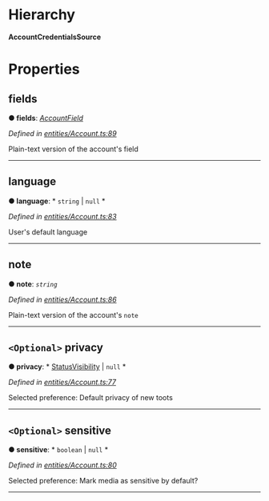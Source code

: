 

# Hierarchy

**AccountCredentialsSource**

# Properties

<a id="fields"></a>

##  fields

**● fields**: *[AccountField](_entities_account_.accountfield.md)*

*Defined in [entities/Account.ts:89](https://github.com/lagunehq/core/blob/5d4ee10/src/entities/Account.ts#L89)*

Plain-text version of the account's field

___
<a id="language"></a>

##  language

**● language**: * `string` &#124; `null`
*

*Defined in [entities/Account.ts:83](https://github.com/lagunehq/core/blob/5d4ee10/src/entities/Account.ts#L83)*

User's default language

___
<a id="note"></a>

##  note

**● note**: *`string`*

*Defined in [entities/Account.ts:86](https://github.com/lagunehq/core/blob/5d4ee10/src/entities/Account.ts#L86)*

Plain-text version of the account's `note`

___
<a id="privacy"></a>

## `<Optional>` privacy

**● privacy**: * [StatusVisibility](../modules/_entities_status_.md#statusvisibility) &#124; `null`
*

*Defined in [entities/Account.ts:77](https://github.com/lagunehq/core/blob/5d4ee10/src/entities/Account.ts#L77)*

Selected preference: Default privacy of new toots

___
<a id="sensitive"></a>

## `<Optional>` sensitive

**● sensitive**: * `boolean` &#124; `null`
*

*Defined in [entities/Account.ts:80](https://github.com/lagunehq/core/blob/5d4ee10/src/entities/Account.ts#L80)*

Selected preference: Mark media as sensitive by default?

___

